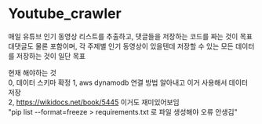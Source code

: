 # Youtube_crawler

매일 유튜브 인기 동영상 리스트를 추출하고, 댓글들을 저장하는 코드를 짜는 것이 목표  
대댓글도 물론 포함이며, 각 주제별 인기 동영상이 있을텐데 저장할 수 있는 모든 데이터를 저장하는 것이 일단 목표

현재 해야하는 것  
0, 데이터 스키마 확정
1, aws dynamodb 연결 방법 알아내고 이거 사용해서 데이터 저장  
2, https://wikidocs.net/book/5445  이거도 재미있어보임  
"pip list --format=freeze > requirements.txt 로 파일 생성해야 오류 안생김"